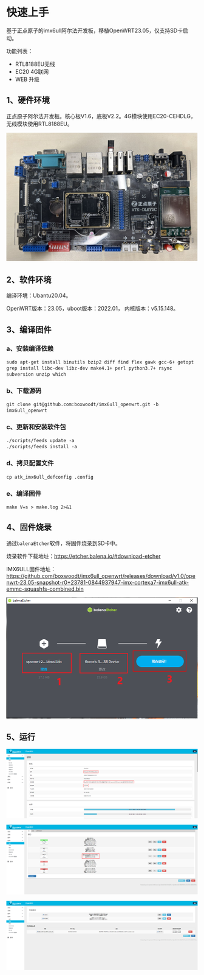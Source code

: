 # 快速上手

基于正点原子的imx6ull阿尔法开发板，移植OpenWRT23.05，仅支持SD卡启动。

功能列表：

- RTL8188EU无线
- EC20 4G联网
- WEB 升级

## 1、硬件环境

正点原子阿尔法开发板。核心板V1.6，底板V2.2。4G模块使用EC20-CEHDLG，无线模块使用RTL8188EU。

![](https://github.com/boxwoodt/imx6ull_openwrt/blob/imx6ull_openwrt/doc/img/atk_board.jpg?raw=true)

## 2、软件环境

编译环境：Ubantu20.04。

OpenWRT版本：23.05，uboot版本：2022.01， 内核版本：v5.15.148。

## 3、编译固件

### a、安装编译依赖

```shell
sudo apt-get install binutils bzip2 diff find flex gawk gcc-6+ getopt grep install libc-dev libz-dev make4.1+ perl python3.7+ rsync subversion unzip which
```

### b、下载源码

```
git clone git@github.com:boxwoodt/imx6ull_openwrt.git -b imx6ull_openwrt
```

### c、更新和安装软件包

```
./scripts/feeds update -a
./scripts/feeds install -a
```

### d、拷贝配置文件

```
cp atk_imx6ull_defconfig .config
```

### e、编译固件

```
make V=s > make.log 2>&1
```

## 4、固件烧录

通过`balenaEtcher`软件，将固件烧录到SD卡中。

烧录软件下载地址：https://etcher.balena.io/#download-etcher

IMX6ULL固件地址：https://github.com/boxwoodt/imx6ull_openwrt/releases/download/v1.0/openwrt-23.05-snapshot-r0+23781-0844937947-imx-cortexa7-imx6ull-atk-emmc-squashfs-combined.bin

![](https://github.com/boxwoodt/imx6ull_openwrt/blob/imx6ull_openwrt/doc/img/firmware_burn.png?raw=true)

## 5、运行

![](https://github.com/boxwoodt/imx6ull_openwrt/blob/imx6ull_openwrt/doc/img/openwrt_status.png?raw=true)

![](https://github.com/boxwoodt/imx6ull_openwrt/blob/imx6ull_openwrt/doc/img/openwrt_network.png?raw=true)

![](https://github.com/boxwoodt/imx6ull_openwrt/blob/imx6ull_openwrt/doc/img/openwrt_wireless.png?raw=true)

